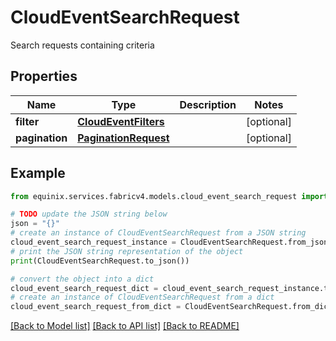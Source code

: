 # CloudEventSearchRequest

Search requests containing criteria

## Properties

Name | Type | Description | Notes
------------ | ------------- | ------------- | -------------
**filter** | [**CloudEventFilters**](CloudEventFilters.md) |  | [optional] 
**pagination** | [**PaginationRequest**](PaginationRequest.md) |  | [optional] 

## Example

```python
from equinix.services.fabricv4.models.cloud_event_search_request import CloudEventSearchRequest

# TODO update the JSON string below
json = "{}"
# create an instance of CloudEventSearchRequest from a JSON string
cloud_event_search_request_instance = CloudEventSearchRequest.from_json(json)
# print the JSON string representation of the object
print(CloudEventSearchRequest.to_json())

# convert the object into a dict
cloud_event_search_request_dict = cloud_event_search_request_instance.to_dict()
# create an instance of CloudEventSearchRequest from a dict
cloud_event_search_request_from_dict = CloudEventSearchRequest.from_dict(cloud_event_search_request_dict)
```
[[Back to Model list]](../README.md#documentation-for-models) [[Back to API list]](../README.md#documentation-for-api-endpoints) [[Back to README]](../README.md)


